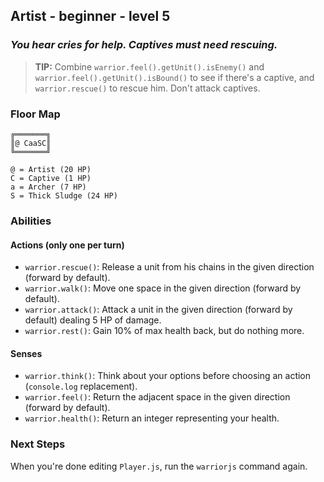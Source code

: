## Artist - beginner - level 5

### _You hear cries for help. Captives must need rescuing._

> **TIP:** Combine `warrior.feel().getUnit().isEnemy()` and `warrior.feel().getUnit().isBound()` to see if there's a captive, and `warrior.rescue()` to rescue him. Don't attack captives.


### Floor Map

```
╔═══════╗
║@ CaaSC║
╚═══════╝

@ = Artist (20 HP)
C = Captive (1 HP)
a = Archer (7 HP)
S = Thick Sludge (24 HP)
```

### Abilities

#### Actions (only one per turn)

* `warrior.rescue()`: Release a unit from his chains in the given direction (forward by default).
* `warrior.walk()`: Move one space in the given direction (forward by default).
* `warrior.attack()`: Attack a unit in the given direction (forward by default) dealing 5 HP of damage.
* `warrior.rest()`: Gain 10% of max health back, but do nothing more.

#### Senses

* `warrior.think()`: Think about your options before choosing an action (`console.log` replacement).
* `warrior.feel()`: Return the adjacent space in the given direction (forward by default).
* `warrior.health()`: Return an integer representing your health.

### Next Steps

When you're done editing `Player.js`, run the `warriorjs` command again.
